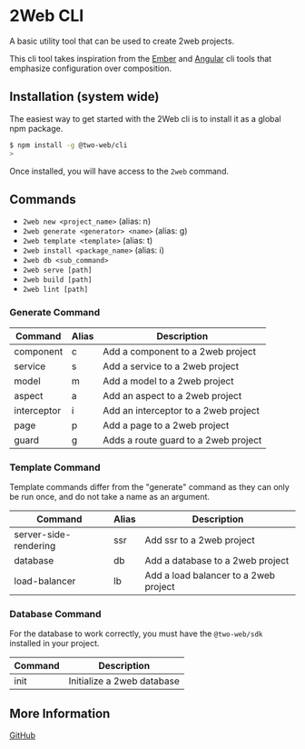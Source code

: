 # 2Web CLI

A basic utility tool that can be used to create 2web projects.

This cli tool takes inspiration from the [Ember](https://cli.emberjs.com) and
[Angular](https://angular.dev/tools/cli) cli tools that emphasize configuration
over composition.

## Installation (system wide)

The easiest way to get started with the 2Web cli is to install it as a global
npm package.

```sh
$ npm install -g @two-web/cli
>
```

Once installed, you will have access to the `2web` command.

## Commands

- `2web new <project_name>` (alias: n)
- `2web generate <generator> <name>` (alias: g)
- `2web template <template>` (alias: t)
- `2web install <package_name>` (alias: i)
- `2web db <sub_command>`
- `2web serve [path]`
- `2web build [path]`
- `2web lint [path]`

### Generate Command

| Command     | Alias | Description                          |
| ----------- | ----- | ------------------------------------ |
| component   | c     | Add a component to a 2web project    |
| service     | s     | Add a service to a 2web project      |
| model       | m     | Add a model to a 2web project        |
| aspect      | a     | Add an aspect to a 2web project      |
| interceptor | i     | Add an interceptor to a 2web project |
| page        | p     | Add a page to a 2web project         |
| guard       | g     | Adds a route guard to a 2web project |

### Template Command

Template commands differ from the "generate" command as they can only be run
once, and do not take a name as an argument.

| Command               | Alias | Description                           |
| --------------------- | ----- | ------------------------------------- |
| server-side-rendering | ssr   | Add ssr to a 2web project             |
| database              | db    | Add a database to a 2web project      |
| load-balancer         | lb    | Add a load balancer to a 2web project |

### Database Command

For the database to work correctly, you must have the `@two-web/sdk` installed
in your project.

| Command | Description                |
| ------- | -------------------------- |
| init    | Initialize a 2web database |

## More Information

[GitHub](https://github.com/hudson-newey/2web)
